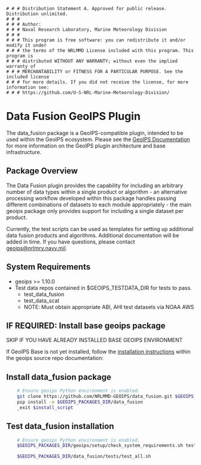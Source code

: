     # # # Distribution Statement A. Approved for public release. Distribution unlimited.
    # # #
    # # # Author:
    # # # Naval Research Laboratory, Marine Meteorology Division
    # # #
    # # # This program is free software: you can redistribute it and/or modify it under
    # # # the terms of the NRLMMD License included with this program. This program is
    # # # distributed WITHOUT ANY WARRANTY; without even the implied warranty of
    # # # MERCHANTABILITY or FITNESS FOR A PARTICULAR PURPOSE. See the included license
    # # # for more details. If you did not receive the license, for more information see:
    # # # https://github.com/U-S-NRL-Marine-Meteorology-Division/

Data Fusion GeoIPS Plugin
==========================

The data_fusion package is a GeoIPS-compatible plugin, intended to be used within the GeoIPS ecosystem.
Please see the
[GeoIPS Documentation](https://github.com/NRLMMD-GEOIPS/geoips#readme)
for more information on the GeoIPS plugin architecture and base infrastructure.

Package Overview
-----------------

The Data Fusion plugin provides the capability for including an arbitrary number of data types within
a single product or algorithm - an alternative processing workflow developed within this package
handles passing different combinations of datasets to each module appropriately - the main geoips
package only provides support for including a single dataset per product.

Currently, the test scripts can be used as templates for setting up additional data fusion products and
algorithms.  Additional documentation will be added in time.  If you have questions, please
contact geoips@nrlmry.navy.mil.

System Requirements
---------------------

* geoips >= 1.10.0
* Test data repos contained in $GEOIPS_TESTDATA_DIR for tests to pass.
  * test_data_fusion
  * test_data_scat
  * NOTE: Must obtain appropriate ABI, AHI test datasets via NOAA AWS

IF REQUIRED: Install base geoips package
------------------------------------------------------------
SKIP IF YOU HAVE ALREADY INSTALLED BASE GEOIPS ENVIRONMENT

If GeoIPS Base is not yet installed, follow the
[installation instructions](https://github.com/NRLMMD-GEOIPS/geoips#installation)
within the geoips source repo documentation:

Install data_fusion package
----------------------------
```bash
    # Ensure geoips Python environment is enabled.
    git clone https://github.com/NRLMMD-GEOIPS/data_fusion.git $GEOIPS_PACKAGES_DIR/data_fusion
    pip install -e $GEOIPS_PACKAGES_DIR/data_fusion
    _exit $install_script
```

Test data_fusion installation
-----------------------------
```bash
    # Ensure geoips Python environment is enabled.
    $GEOIPS_PACKAGES_DIR/geoips/setup/check_system_requirements.sh test_data test_data_fusion $test

    $GEOIPS_PACKAGES_DIR/data_fusion/tests/test_all.sh
```
